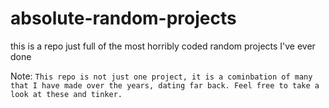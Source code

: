 # absolute-random-projects
this is a repo just full of the most horribly coded random projects I've ever done

Note:
`This repo is not just one project, it is a cominbation of many that I have made over the years, dating far back. Feel free to take a look at these and tinker.`
